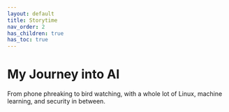 ```yaml
---
layout: default
title: Storytime
nav_order: 2
has_children: true
has_toc: true
---
```


# My Journey into AI 
From phone phreaking to bird watching, with a whole lot of Linux, machine learning, and security in between.

